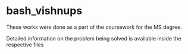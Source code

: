 # bash_vishnups

These works were done as a part of the coursework for the MS degree.




Detailed information on the problem being solved is available inside the respective files
